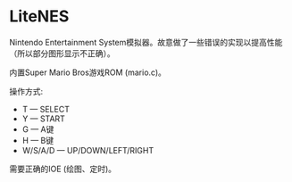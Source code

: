 # LiteNES

Nintendo Entertainment System模拟器。故意做了一些错误的实现以提高性能（所以部分图形显示不正确）。

内置Super Mario Bros游戏ROM (mario.c)。

操作方式:

* T — SELECT
* Y — START
* G — A键
* H — B键
* W/S/A/D — UP/DOWN/LEFT/RIGHT

需要正确的IOE (绘图、定时)。
